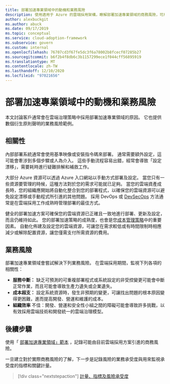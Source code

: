 ```yaml
---
title: 部署加速專業領域中的動機和業務風險
description: 使用適用于 Azure 的雲端採用架構，瞭解部署加速專業領域的商務風險，可用於治理策略。
author: alexbuckgit
ms.author: abuck
ms.date: 09/17/2019
ms.topic: conceptual
ms.service: cloud-adoption-framework
ms.subservice: govern
ms.custom: internal
ms.openlocfilehash: 76707cd3f67fe5dc3f6a78002b8fcecf07285b27
ms.sourcegitcommit: b6f2b4f8db6c3b1157299ece1f044cff56895919
ms.translationtype: MT
ms.contentlocale: zh-TW
ms.lasthandoff: 12/10/2020
ms.locfileid: "97021656"
---
```

# <a name="motivations-and-business-risks-in-the-deployment-acceleration-discipline"></a>部署加速專業領域中的動機和業務風險

本文討論客戶通常會在雲端治理策略中採用部署加速專業領域的原因。 它也提供數個衍生原則聲明的業務風險範例。

## <a name="relevance"></a>相關性

內部部署系統通常會使用基準映像或安裝指令碼來部署。 通常需要額外設定，這可能會牽涉到多個步驟或人為介入。 這些手動流程容易出錯，經常會導致「設定漂移」，需要耗時進行疑難排解和補救工作。

大部分 Azure 資源可以透過 Azure 入口網站以手動方式部署及設定。 當您只有一些資源要管理的時候，這種方法對於您的需求可能就已足夠。 當您的雲端資產成長時，您的組織應開始將自動化整合到您的部署程式，以確保您的雲端資源可以避免設定漂移或手動程式所引進的其他問題。 採用 DevOps 或 [DevSecOps](https://www.microsoft.com/devsecops) 方法通常是在雲端採用工作成熟時管理部署的最佳方式。

健全的部署加速方案可確保您的雲端資源已正確且一致地進行部署、更新及設定，而且仍維持如此。 您的部署加速策略的成熟度，也會是您[成本管理策略](../cost-management/index.md)中的重要因素。 自動化佈建及設定您的雲端資源，可讓您在需求較低或有時間限制時相應減少或解除配置資源，讓您僅需支付所需資源的費用。

## <a name="business-risk"></a>業務風險

部署加速專業領域會嘗試解決下列業務風險。 在雲端採用期間，監視下列各項的相關性：

- **服務中斷：** 缺乏可預測的可重複部署程式或系統設定的非受控變更可能會中斷正常作業，而且可能會導致生產力遺失或企業遺失。
- **成本超支：** 設定系統資源時，發生非預期的變更，可讓找出問題的根本原因變得更困難，進而提高開發、營運和維護的成本。
- **組織效率** 不佳：開發、營運和安全性小組之間的障礙可能會導致許多挑戰，以有效採用雲端技術和開發統一的雲端治理模型。

## <a name="next-steps"></a>後續步驟

使用「 [部署加速專業領域」範本](./template.md) ，記錄可能由目前雲端採用方案引進的商務風險。

一旦建立對於實際商務風險的了解，下一步是記錄風險的業務承受度與用來監視承受度的指標和關鍵計量。

> [!div class="nextstepaction"]
> [計量、指標及風險承受度](./metrics-tolerance.md)
